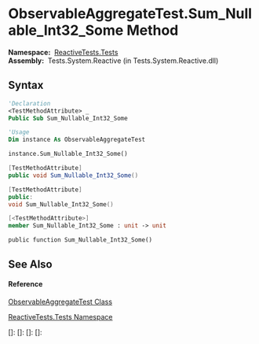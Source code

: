 # ObservableAggregateTest.Sum\_Nullable\_Int32\_Some Method

**Namespace:**  [ReactiveTests.Tests](ReactiveTests.Tests\ReactiveTests.Tests.md)  
**Assembly:**  Tests.System.Reactive (in Tests.System.Reactive.dll)

## Syntax

```vb
'Declaration
<TestMethodAttribute> _
Public Sub Sum_Nullable_Int32_Some
```

```vb
'Usage
Dim instance As ObservableAggregateTest

instance.Sum_Nullable_Int32_Some()
```

```csharp
[TestMethodAttribute]
public void Sum_Nullable_Int32_Some()
```

```c++
[TestMethodAttribute]
public:
void Sum_Nullable_Int32_Some()
```

```fsharp
[<TestMethodAttribute>]
member Sum_Nullable_Int32_Some : unit -> unit 
```

```jscript
public function Sum_Nullable_Int32_Some()
```

## See Also

#### Reference

[ObservableAggregateTest Class](ObservableAggregateTest\ObservableAggregateTest.md)

[ReactiveTests.Tests Namespace](ReactiveTests.Tests\ReactiveTests.Tests.md)

[]: 
[]: 
[]: 
[]: 